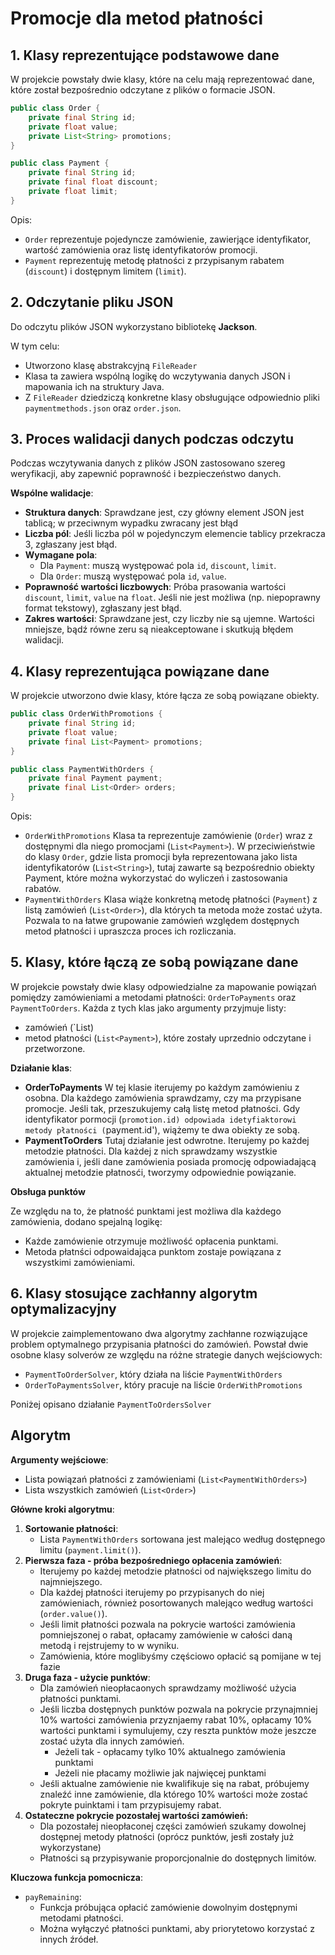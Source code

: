 # Promocje dla metod płatności

## 1. Klasy reprezentujące podstawowe dane

W projekcie powstały dwie klasy, które na celu mają reprezentować dane, które został bezpośrednio odczytane z plików o formacie JSON.

```Java
public class Order {
    private final String id;
    private float value;
    private List<String> promotions;
}
```
```Java
public class Payment {
    private final String id;
    private final float discount;
    private float limit;
}
```
Opis:
- `Order` reprezentuje pojedyncze zamówienie, zawierjące identyfikator, wartość zamówienia oraz listę identyfikatorów promocji.
- `Payment` reprezentuję metodę płatności z przypisanym rabatem (`discount`) i dostępnym limitem (`limit`).

## 2. Odczytanie pliku JSON

Do odczytu plików JSON wykorzystano bibliotekę **Jackson**.

W tym celu:
- Utworzono klasę abstrakcyjną `FileReader`
- Klasa ta zawiera wspólną logikę do wczytywania danych JSON i mapowania ich na struktury Java.
- Z `FileReader` dziedziczą konkretne klasy obsługujące odpowiednio pliki `paymentmethods.json` oraz `order.json`.

## 3. Proces walidacji danych podczas odczytu
Podczas wczytywania danych z plików JSON zastosowano szereg weryfikacji, aby zapewnić poprawność i bezpieczeństwo danych.

**Wspólne walidacje**:
- **Struktura danych**:
  Sprawdzane jest, czy główny element JSON jest tablicą; w przeciwnym wypadku zwracany jest błąd
- **Liczba pól**:
  Jeśli liczba pól w pojedynczym elemencie tablicy przekracza 3, zgłaszany jest błąd.
- **Wymagane pola**:
  - Dla `Payment`: muszą występować pola `id`, `discount`, `limit`.
  - Dla `Order`: muszą występować pola `id`, `value`.
- **Poprawność wartości liczbowych**:
  Próba prasowania wartości `discount`, `limit`, `value` na `float`. Jeśli nie jest możliwa (np. niepoprawny format tekstowy), zgłaszany jest błąd.
- **Zakres wartości**:
  Sprawdzane jest, czy liczby nie są ujemne. Wartości mniejsze, bądź równe  zeru są nieakceptowane i skutkują błędem walidacji.

## 4. Klasy reprezentująca powiązane dane

W projekcie utworzono dwie klasy, które łącza ze sobą powiązane obiekty.

```Java
public class OrderWithPromotions {
    private final String id;
    private float value;
    private final List<Payment> promotions;
}
```
```Java
public class PaymentWithOrders {
    private final Payment payment;
    private final List<Order> orders;
}
```
Opis:
- `OrderWithPromotions`
  Klasa ta reprezentuje zamówienie (`Order`) wraz z dostępnymi dla niego promocjami (`List<Payment>`). W przeciwieństwie do klasy `Order`, gdzie lista promocji była reprezentowana jako lista identyfikatorów (`List<String>`), tutaj zawarte są bezpośrednio obiekty Payment, które można wykorzystać do wyliczeń i zastosowania rabatów.
- `PaymentWithOrders`
  Klasa wiąże konkretną metodę płatności (`Payment`) z listą zamówień (`List<Order>`), dla których ta metoda może zostać użyta.
  Pozwala to na łatwe grupowanie zamówień względem dostępnych metod płatności i upraszcza proces ich rozliczania.

## 5. Klasy, które łączą ze sobą powiązane dane
W projekcie powstały dwie klasy odpowiedzialne za mapowanie powiązań pomiędzy zamówieniami a metodami płatności: `OrderToPayments` oraz `PaymentToOrders`.
Każda z tych klas jako argumenty przyjmuje listy:
- zamówień (`List<Order>)
- metod płatności (`List<Payment>`),
które zostały uprzednio odczytane i przetworzone.

**Działanie klas**:
- **OrderToPayments**
  W tej klasie iterujemy po każdym zamówieniu z osobna. Dla każdego zamówienia sprawdzamy, czy ma przypisane promocje. Jeśli tak, przeszukujemy całą listę metod płatności. Gdy identyfikator pormocji (`promotion.id) odpowiada idetyfiaktorowi metody płatności (`payment.id'), wiążemy te dwa obiekty ze sobą.
- **PaymentToOrders**
  Tutaj działanie jest odwrotne. Iterujemy po każdej metodzie płatności. Dla każdej z nich sprawdzamy wszystkie zamówienia i, jeśli dane zamówienia posiada promocję odpowiadającą aktualnej metodzie płatnosći, tworzymy odpowiednie powiązanie.

**Obsługa punktów**

Ze względu na to, że płatność punktami jest możliwa dla każdego zamówienia, dodano spejalną logikę:
- Każde zamówienie otrzymuje możliwość opłacenia  punktami.
- Metoda płatnści odpowaidająca punktom zostaje powiązana z wszystkimi zamówieniami.

## 6. Klasy stosujące zachłanny algorytm optymalizacyjny

W projekcie zaimplementowano dwa algorytmy zachłanne rozwiązujące problem optymalnego przypisania płatności do zamówień. Powstał dwie osobne klasy solverów ze względu na różne strategie danych wejściowych:
- `PaymentToOrderSolver`, który działa na liście `PaymentWithOrders`
- `OrderToPaymentsSolver`, który pracuje na liście `OrderWithPromotions`

Poniżej opisano działanie `PaymentToOrdersSolver`

## Algorytm

**Argumenty wejściowe**:
- Lista powiązań płatności z zamówieniami (`List<PaymentWithOrders>`)
- Lista wszystkich zamówień (`List<Order>`)

**Główne kroki algorytmu**:
1. **Sortowanie płatności**:
   - Lista `PaymentWithOrders` sortowana jest malejąco według dostępnego limitu (`payment.limit()`).
2. **Pierwsza faza - próba bezpośredniego opłacenia zamówień**:
   - Iterujemy po każdej metodzie płatności od największego limitu do najmniejszego.
   - Dla każdej płatności iterujemy po przypisanych do niej zamówieniach, również posortowanych malejąco według wartości (`order.value()`).
   - Jeśli limit płatności pozwala na pokrycie wartości zamówienia pomniejszonej o rabat, opłacamy zamówienie w całości daną metodą i rejstrujemy to w wyniku.
   - Zamówienia, które moglibyśmy częściowo opłacić są pomijane w tej fazie
3. **Druga faza - użycie punktów**:
   - Dla zamówień nieopłacaonych sprawdzamy możliwość użycia płatności punktami.
   - Jeśli liczba dostępnych punktów pozwala na pokrycie przynajmniej 10% wartości zamówienia przyznjaemy rabat 10%, opłacamy 10% wartości punktami i symulujemy, czy reszta punktów może jeszcze zostać użyta dla innych zamówień.
     - Jeżeli tak - opłacamy tylko 10% aktualnego zamówienia punktami
     - Jeżeli nie płacamy możliwie jak najwięcej punktami
   - Jeśli aktualne zamówienie nie kwalifikuje się na rabat, próbujemy znaleźć inne zamówienie, dla którego 10% wartości może zostać pokryte puinktami i tam przypisujemy rabat.
4. **Ostateczne pokrycie pozostałej wartości zamówień:**
   - Dla pozostałej nieopłaconej części zamówień szukamy dowolnej dostępnej metody płatności (oprócz punktów, jesłi zostały już wykorzystane)
   - Płatności są przypisywanie proporcjonalnie do dostępnych limitów.
  
**Kluczowa funkcja pomocnicza**:
- `payRemaining`:
  - Funkcja próbująca opłacić zamówienie dowolnyim dostępnymi metodami płatności.
  - Można wyłączyć płatności punktami, aby priorytetowo korzystać z innych źródeł.

 

